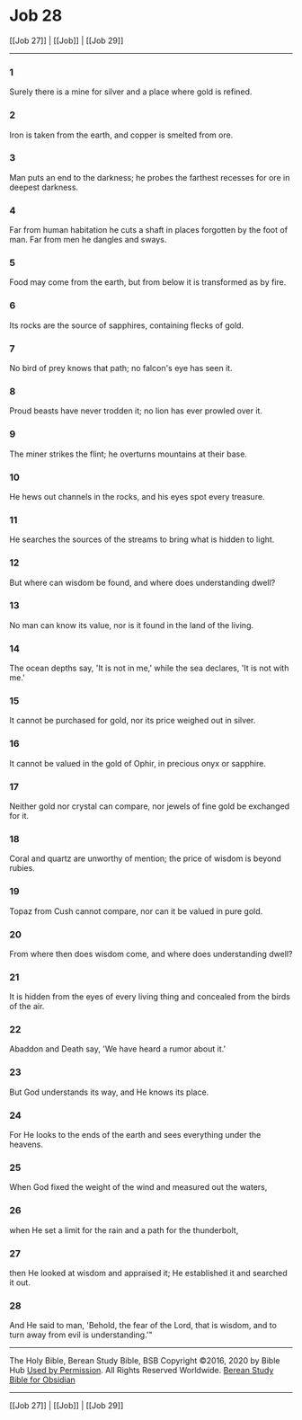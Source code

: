 # Job 28

[[Job 27]] | [[Job]] | [[Job 29]]

---

### 1
Surely there is a mine for silver and a place where gold is refined.

### 2
Iron is taken from the earth, and copper is smelted from ore.

### 3
Man puts an end to the darkness; he probes the farthest recesses for ore in deepest darkness.

### 4
Far from human habitation he cuts a shaft in places forgotten by the foot of man. Far from men he dangles and sways.

### 5
Food may come from the earth, but from below it is transformed as by fire.

### 6
Its rocks are the source of sapphires, containing flecks of gold.

### 7
No bird of prey knows that path; no falcon's eye has seen it.

### 8
Proud beasts have never trodden it; no lion has ever prowled over it.

### 9
The miner strikes the flint; he overturns mountains at their base.

### 10
He hews out channels in the rocks, and his eyes spot every treasure.

### 11
He searches the sources of the streams to bring what is hidden to light.

### 12
But where can wisdom be found, and where does understanding dwell?

### 13
No man can know its value, nor is it found in the land of the living.

### 14
The ocean depths say, 'It is not in me,' while the sea declares, 'It is not with me.'

### 15
It cannot be purchased for gold, nor its price weighed out in silver.

### 16
It cannot be valued in the gold of Ophir, in precious onyx or sapphire.

### 17
Neither gold nor crystal can compare, nor jewels of fine gold be exchanged for it.

### 18
Coral and quartz are unworthy of mention; the price of wisdom is beyond rubies.

### 19
Topaz from Cush cannot compare, nor can it be valued in pure gold.

### 20
From where then does wisdom come, and where does understanding dwell?

### 21
It is hidden from the eyes of every living thing and concealed from the birds of the air.

### 22
Abaddon and Death say, 'We have heard a rumor about it.'

### 23
But God understands its way, and He knows its place.

### 24
For He looks to the ends of the earth and sees everything under the heavens.

### 25
When God fixed the weight of the wind and measured out the waters,

### 26
when He set a limit for the rain and a path for the thunderbolt,

### 27
then He looked at wisdom and appraised it; He established it and searched it out.

### 28
And He said to man, 'Behold, the fear of the Lord, that is wisdom, and to turn away from evil is understanding.'"

---

The Holy Bible, Berean Study Bible, BSB
Copyright ©2016, 2020 by Bible Hub
[Used by Permission](https://berean.bible/terms.htm). All Rights Reserved Worldwide.
[Berean Study Bible for Obsidian](https://github.com/gapmiss/berean-study-bible-for-obsidian)

---

[[Job 27]] | [[Job]] | [[Job 29]]

